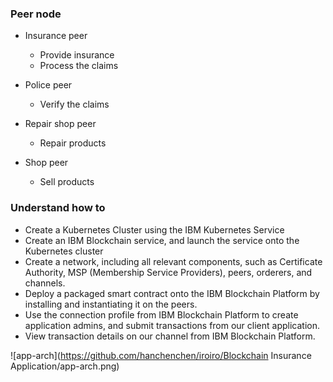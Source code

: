 ### Peer node

- Insurance peer
   - Provide insurance 
   - Process the claims

- Police peer
   - Verify the claims
- Repair shop peer
   - Repair products
- Shop peer
   - Sell products

### Understand how to

- Create a Kubernetes Cluster using the IBM Kubernetes Service
- Create an IBM Blockchain service, and launch the service onto the Kubernetes cluster
- Create a network, including all relevant components, such as Certificate Authority, MSP (Membership Service Providers), peers, orderers, and channels.
- Deploy a packaged smart contract onto the IBM Blockchain Platform by installing and instantiating it on the peers.
- Use the connection profile from IBM Blockchain Platform to create application admins, and submit transactions from our client application.
- View transaction details on our channel from IBM Blockchain Platform.

![app-arch](https://github.com/hanchenchen/iroiro/Blockchain Insurance Application/app-arch.png)
